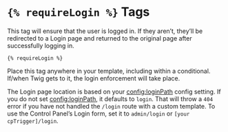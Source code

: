 # `{% requireLogin %}` Tags

This tag will ensure that the user is logged in. If they aren’t, they’ll be redirected to a Login page and returned to the original page after successfully logging in.

```twig
{% requireLogin %}
```

Place this tag anywhere in your template, including within a conditional. If/when Twig gets to it, the login enforcement will take place.

The Login page location is based on your <config:loginPath> config setting. If you do not set <config:loginPath>, it defaults to `login`. That will throw a `404` error if you have not handled the `/login` route with a custom template. To use the Control Panel’s Login form, set it to `admin/login` or `[your cpTrigger]/login`.